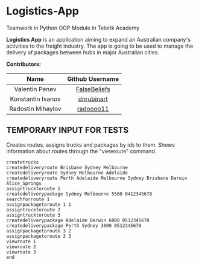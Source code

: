# Logistics-App

Teamwork in Python OOP Module in Telerik Academy

**Logistics App** is an application aiming to expand an Australian company's activities to the freight industry. The app is going to be used to manage the delivery of packages between hubs in major Australian cities.

**Contributors:**

|       Name            |                   Github Username                 |
|:---------------------:|:-------------------------------------------------:|
| Valentin Penev        | [FalseBeliefs](https://github.com/FalseBeliefs)   |
| Konstantin Ivanov     | [dnrubinart](https://github.com/dnrubinart)       |
| Radostin Mihaylov     | [radoooo11](https://github.com/radoooo11)         |


## **TEMPORARY INPUT FOR TESTS**

Creates routes, assigns trucks and packages by ids to them. Shows information about routes through the "viewroute" command.
```
createtrucks
createdeliveryroute Brisbane Sydney Melbourne
createdeliveryroute Sydney Melbourne Adelaide
createdeliveryroute Perth Adelaide Melbourne Sydney Brisbane Darwin Alice_Springs
assigntrucktoroute 1
createdeliverypackage Sydney Melbourne 5500 0412345678
searchforroute 1
assignpackagetoroute 1 1
assigntrucktoroute 2
assigntrucktoroute 3
createdeliverypackage Adelaide Darwin 6000 0512345678
createdeliverypackage Perth Sydney 3000 0512345678
assignpackagetoroute 3 2
assignpackagetoroute 3 3
viewroute 1
viewroute 2
viewroute 3
end
```